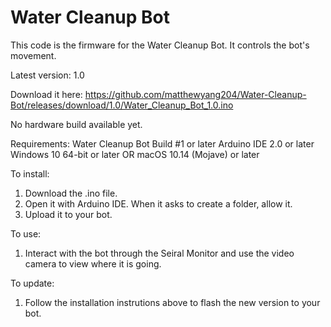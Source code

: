 # Water Cleanup Bot
This code is the firmware for the Water Cleanup Bot. It controls the bot's movement.

Latest version: 1.0

Download it here:
https://github.com/matthewyang204/Water-Cleanup-Bot/releases/download/1.0/Water_Cleanup_Bot_1.0.ino

No hardware build available yet.

Requirements:
Water Cleanup Bot Build #1 or later
Arduino IDE 2.0 or later
Windows 10 64-bit or later OR macOS 10.14 (Mojave) or later

To install:
1. Download the .ino file.
2. Open it with Arduino IDE. When it asks to create a folder, allow it.
3. Upload it to your bot.

To use:
1. Interact with the bot through the Seiral Monitor and use the video camera to view where it is going.

To update:
1. Follow the installation instrutions above to flash the new version to your bot.
